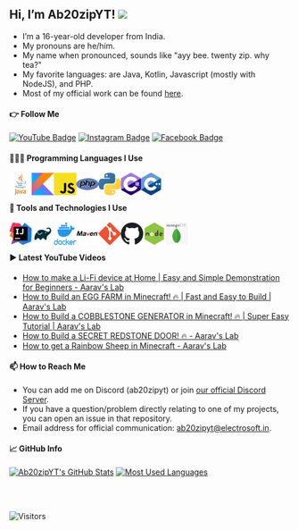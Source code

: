 ## Hi, I’m Ab20zipYT! <img src="https://media.giphy.com/media/hvRJCLFzcasrR4ia7z/giphy.gif" width="3%"/>
- I’m a 16-year-old developer from India.
- My pronouns are he/him.
- My name when pronounced, sounds like "ayy bee. twenty zip. why tea?"
- My favorite languages: are Java, Kotlin, Javascript (mostly with NodeJS), and PHP.
- Most of my official work can be found [here](https://github.com/electrosoftllc).

#### 👉 Follow Me
[![YouTube Badge](https://img.shields.io/badge/-Ab20zipYT-ff0000?style=flat-square&logo=youtube&logoColor=white&link=https://www.youtube.com/@ab20zipyt?sub_confirmation=1)](https://www.youtube.com/@ab20zipyt?sub_confirmation=1)
[![Instagram Badge](https://img.shields.io/badge/-ab20zipyt-e1306c?style=flat-square&logo=instagram&logoColor=white&link=https://instagram.com/ab20zipyt/)](https://instagram.com/ab20zipyt/)
[![Facebook Badge](https://img.shields.io/badge/-ab20zipyt-1877f2?style=flat-square&logo=facebook&link=https://www.facebook.com/ab20zipyt/)](https://www.facebook.com/ab20zipyt/)

#### 👩🏾‍💻 Programming Languages I Use

[<img align="left" alt="Java" width="40px" src="assets/lang/java.png">](https://java.com/)
[<img align="left" alt="Kotlin" width="40px" src="assets/lang/kotlin.png">](https://kotlinlang.org/)
[<img align="left" alt="Javascript" width="40px" src="assets/lang/js.png">](https://en.wikipedia.org/wiki/JavaScript)
[<img align="left" alt="PHP" width="40px" src="assets/lang/php.png">](https://www.php.net/)
[<img align="left" alt="Python" width="40px" src="assets/lang/python.png">](https://www.python.org/)
[<img align="left" alt="C#" width="36px" height="40px" src="assets/lang/csharp.png">](https://en.wikipedia.org/wiki/C_Sharp_(programming_language))
[<img align="left" alt="C++" width="36px" height="40px" src="assets/lang/c++.png">](https://en.wikipedia.org/wiki/C%2B%2B)

<br/>
<br/>

#### 🌠 Tools and Technologies I Use

[<img align="left" alt="IntelliJ IDEA" width="40px" src="assets/tools/intellij.png">](https://www.jetbrains.com/idea/)
[<img align="left" alt="Gradle" width="40px" src="assets/tools/gradle.png">](https://gradle.org/)
[<img align="left" alt="Docker" width="40px" src="assets/tools/docker.png">](https://www.docker.com/)
[<img align="left" alt="Maven" width="40px" src="assets/tools/maven.png">](https://maven.apache.org/)
[<img align="left" alt="Git" width="40px" src="assets/tools/git.png">](https://git-scm.com/)
[<img align="left" alt="Github" width="40px" src="assets/tools/github.png">](https://github.com/)
[<img align="left" alt="NodeJS" width="40px" src="assets/tools/nodejs.png">](https://nodejs.org/en/)
[<img align="left" alt="MongoDB" width="40px" src="assets/tools/mongodb.png">](https://www.mongodb.com/)

<br/>
<br/>

#### ▶️ Latest YouTube Videos
<!-- YouTube:START -->
- [How to make a Li-Fi device at Home | Easy and Simple Demonstration for Beginners - Aarav&#39;s Lab](https://www.youtube.com/watch?v=5B4tB-_cHoY)
- [How to Build an EGG FARM in Minecraft! 🔥 |  Fast and Easy to Build | Aarav&#39;s Lab](https://www.youtube.com/watch?v=LEUaY03ANk4)
- [How to Build a COBBLESTONE GENERATOR in Minecraft! 🔥 | Super Easy Tutorial | Aarav&#39;s Lab](https://www.youtube.com/watch?v=UxsNRkIWSvU)
- [How to Build a SECRET REDSTONE DOOR! 🔥 - Aarav&#39;s Lab](https://www.youtube.com/watch?v=u8w7Ke5BTOs)
- [How to get a Rainbow Sheep in Minecraft - Aarav&#39;s Lab](https://www.youtube.com/watch?v=7acrwFBJwFk)
<!-- YouTube:END -->


#### 📫 How to Reach Me
- You can add me on Discord (ab20zipyt) or join [our official Discord Server](https://discord.gg/jsSGFeR).
- If you have a question/problem directly relating to one of my projects, you can open an issue in that repository.
- Email address for official communication: [ab20zipyt@electrosoft.in](mailto:ab20zipyt@electrosoft.in).

#### 📈 GitHub Info
[![Ab20zipYT's GitHub Stats](https://github-readme-stats.vercel.app/api?username=ab20zipyt&count_private=true&show_icons=true&include_all_commits=true&theme=chartreuse)](https://github.com/ab20zipyt)
[![Most Used Languages](https://github-readme-stats.vercel.app/api/top-langs/?username=ab20zipyt&layout=compact&theme=chartreuse&langs_count=8)](https://github.com/ab20zipyt)

<br/>
<br/>

![Visitors](https://visitor-badge.laobi.icu/badge?page_id=ab20zipyt.ab20zipyt)
